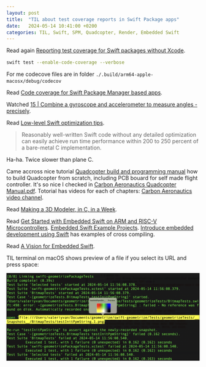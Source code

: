 ```yaml
---
layout: post
title:  "TIL about test coverage reports in Swift Package apps"
date:   2024-05-14 10:41:00 +0200
categories: TIL, Swift, SPM, Quadcopter, Render, Embedded Swift
---
```

Read again [Reporting test coverage for Swift packages without Xcode](https://medium.com/touchwonders/reporting-test-coverage-for-swift-packages-without-xcode-958ce9965abd).

```bash
swift test --enable-code-coverage --verbose
```

For me codecove files are in folder `./.build/arm64-apple-macosx/debug/codecov`

Read [Code coverage for Swift Package Manager based apps](https://bitrise.io/blog/post/code-coverage-for-swift-package-manager-based-apps).

Watched [15 \| Combine a gyroscope and accelerometer to measure angles - precisely](https://www.youtube.com/watch?v=5HuN9iL-zxU).

Read [Low-level Swift optimization tips](https://swiftinit.org/articles/low-level-swift-optimization).

> Reasonably well-written Swift code without any detailed optimization can easily achieve run time performance within 200 to 250 percent of a bare-metal C implementation.

Ha-ha. Twice slower than plane C.

Came accross nice tutorial [Quadcopter build and programming manual](https://github.com/CarbonAeronautics/Manual-Quadcopter-Drone) how to build Quadcopter from scratch, including PCB bouard for self made flight controller. It's so nice I checked in [Carbon Aeronautics Quadcopter Manual.pdf](/assets/docs/Carbon_Aeronautics_Quadcopter_Manual.pdf). Totorial has videos for each of chapters: [Carbon Aeronautics video channel](https://www.youtube.com/@carbonaeronautics).

Read [Making a 3D Modeler, in C, in a Week](https://danielchasehooper.com/posts/shapeup/). 

Read [Get Started with Embedded Swift on ARM and RISC-V Microcontrollers](https://www.swift.org/blog/embedded-swift-examples/). [Embedded Swift Example Projects](https://github.com/apple/swift-embedded-examples). [Introduce embedded development using Swift](https://forums.swift.org/t/introduce-embedded-development-using-swift/56573) has examples of cross compiling.

Read [A Vision for Embedded Swift](https://github.com/apple/swift-evolution/blob/main/visions/embedded-swift.md).

TIL terminal on macOS shows preview of a file if you select its URL and press space:

![terminal on macOS shows preview of a file if you select its URL and press space](/assets/images/Screenshot%202024-05-14%20at%2011.57.21.png "terminal on macOS shows preview of a file if you select its URL and press space")
